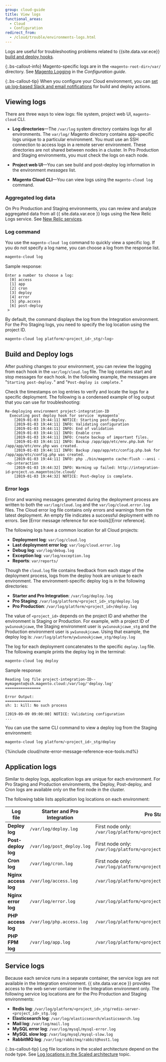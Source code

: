 ```yaml
---
group: cloud-guide
title: View logs
functional_areas:
  - Cloud
  - Configuration
redirect_from:
  - /cloud/trouble/environments-logs.html
---
```

Logs are useful for troubleshooting problems related to {{site.data.var.ece}} [build and deploy hooks][hook].

 {:.bs-callout-info}
Magento-specific logs are in the `<magento-root-dir>/var/` directory. See [Magento Logging][configlog] in the _Configuration guide_.

{:.bs-callout-tip}
When you configure your Cloud environment, you can [set up log-based Slack and email notifications][slacklog] for build and deploy actions.

## Viewing logs

There are three ways to view logs: file system, project web UI, `magento-cloud` CLI.

-  **Log directories**—The `/var/log` system directory contains logs for all environments. The `var/log/` Magento directory contains app-specific logs unique to a particular environment. You must use an SSH connection to access logs in a remote server environment. These directories are not shared between nodes in a cluster. In Pro Production and Staging environments, you must check the logs on each node.

-  **Project web UI**—You can see build and post-deploy log information in the environment _messages_ list.

-  **Magento Cloud CLI**—You can view logs using the `magento-cloud log` command.

### Aggregated log data

On Pro Production and Staging environments, you can review and analyze aggregated data from all {{ site.data.var.ece }} logs using the New Relic Logs service. See [New Relic services][].

### Log command

You use the `magento-cloud log` command to quickly view a specific log. If you do not specify a log name, you can choose a log from the response list.

```bash
magento-cloud log
```

Sample response:

```terminal
Enter a number to choose a log:
  [0] access
  [1] app
  [2] cron
  [3] deploy
  [4] error
  [5] php.access
  [6] post-deploy
 >
```

By default, the command displays the log from the Integration environment. For the Pro Staging logs, you need to specify the log location using the project ID.

```bash
magento-cloud log platform/<project_id>_stg/<log>
```

## Build and Deploy logs

After pushing changes to your environment, you can review the logging from each hook in the `var/log/cloud.log` file. The log contains start and stop messages for each hook. In the following example, the messages are "`Starting post-deploy.`" and "`Post-deploy is complete.`"

Check the timestamps on log entries to verify and locate the logs for a specific deployment. The following is a condensed example of log output that you can use for troubleshooting:

```terminal
Re-deploying environment project-integration-ID
  Executing post deploy hook for service `mymagento`
    [2019-01-03 19:44:11] NOTICE: Starting post-deploy.
    [2019-01-03 19:44:11] INFO: Validating configuration
    [2019-01-03 19:44:11] INFO: End of validation
    [2019-01-03 19:44:11] INFO: Enable cron
    [2019-01-03 19:44:11] INFO: Create backup of important files.
    [2019-01-03 19:44:11] INFO: Backup /app/app/etc/env.php.bak for /app/app/etc/env.php was created.
    [2019-01-03 19:44:11] INFO: Backup /app/app/etc/config.php.bak for /app/app/etc/config.php was created.
    [2019-01-03 19:44:11] INFO: php ./bin/magento cache:flush --ansi --no-interaction
    [2019-01-03 19:44:32] INFO: Warming up failed: http://integration-id-project.us.magentosite.cloud/
    [2019-01-03 19:44:32] NOTICE: Post-deploy is complete.
```

### Error logs

Error and warning messages generated during the deployment process are written to both the `var/log/cloud.log` and the `var/log/cloud.error.log` files. The Cloud error log file contains only errors and warnings from the latest deployment. An empty file indicates a successful deployment with no errors. See [Error message reference for ece-tools][Error reference].

The following logs have a common location for all Cloud projects:

-  **Deployment log**: `var/log/cloud.log`
-  **Last deployment error log**: `var/log/cloud.error.log`
-  **Debug log**: `var/log/debug.log`
-  **Exception log**: `var/log/exception.log`
-  **Reports**: `var/reports/`

Though the `cloud.log` file contains feedback from each stage of the deployment process, logs from the deploy hook are unique to each environment. The environment-specific deploy log is in the following directories:

-  **Starter and Pro Integration**: `/var/log/deploy.log`
-  **Pro Staging**: `/var/log/platform/<project_id>_stg/deploy.log`
-  **Pro Production**: `/var/log/platform/<project_id>/deploy.log`

The value of `<project_id>` depends on the project ID and whether the environment is Staging or Production. For example, with a project ID of `yw1unoukjcawe`, the Staging environment user is `yw1unoukjcawe_stg` and the Production environment user is `yw1unoukjcawe`.
Using that example, the deploy log is: `/var/log/platform/yw1unoukjcawe_stg/deploy.log`

The log for each deployment concatenates to the specific `deploy.log` file. The following example prints the deploy log in the terminal:

```bash
magento-cloud log deploy
```

Sample response:

```terminal
Reading log file project-integration-ID--mymagento@ssh.magento.cloud:/var/log/'deploy.log'
================

Error Output:
================
sh: 1: kill: No such process

[2019-09-09 09:00:00] NOTICE: Validating configuration
...
```

You can use the same CLI command to view a deploy log from the Staging environment:

```bash
magento-cloud log platform/<project_id>_stg/deploy
```

{%include cloud/note-error-message-reference-ece-tools.md%}

## Application logs

Similar to deploy logs, application logs are unique for each environment. For Pro Staging and Production environments, the Deploy, Post-deploy, and Cron logs are available only on the first node in the cluster.

The following table lists application log locations on each environment:

Log file            | Starter and Pro Integration | Pro Staging                                       | Pro Production
------------------- | --------------------------- | ------------------------------------------------- | -------------------------------------------
**Deploy log**      | `/var/log/deploy.log`       | First node only:<br>`/var/log/platform/<project_id>_stg/deploy.log`   | First node only:<br>`/var/log/platform/<project_id>/deploy.log`
**Post-deploy log**      | `/var/log/post_deploy.log`       | First node only:<br>`/var/log/platform/<project_id>_stg/post_deploy.log`   | First node only:<br>`/var/log/platform/<project_id>/post_deploy.log`
**Cron log**        | `/var/log/cron.log`         | First node only:<br>`/var/log/platform/<project_id>_stg/cron.log`     | First node only:<br>`/var/log/platform/<project_id>/cron.log`
**Nginx access log**| `/var/log/access.log`       | `/var/log/platform/<project_id>_stg/access.log`   | `/var/log/platform/<project_id>/access.log`
**Nginx error log** | `/var/log/error.log`        | `/var/log/platform/<project_id>_stg/error.log`    | `/var/log/platform/<project_id>/error.log`
**PHP access log**  | `/var/log/php.access.log`   | `/var/log/platform/<project_id>_stg/php.access.log` | `/var/log/platform/<project_id>/php.access.log`
**PHP FPM log**     | `/var/log/app.log`          | `/var/log/platform/<project_id>_stg/php5-fpm.log` | `/var/log/platform/<project_id>/php5-fpm.log`

## Service logs

Because each service runs in a separate container, the service logs are not available in the Integration environment. {{ site.data.var.ece }} provides access to the web server container in the Integration environment only. The following service log locations are for the Pro Production and Staging environments:

-  **Redis log**: `/var/log/platform/<project_id>_stg/redis-server-<project_id>_stg.log`
-  **Elasticsearch log**: `/var/log/elasticsearch/elasticsearch.log`
-  **Mail log**: `/var/log/mail.log`
-  **MySQL error log**: `/var/log/mysql/mysql-error.log`
-  **MySQL slow log**: `/var/log/mysql/mysql-slow.log`
-  **RabbitMQ log**: `/var/log/rabbitmq/rabbit@host1.log`

{:.bs-callout-tip}
Log file locations in the scaled architecture depend on the node type. See [Log locations in the Scaled architecture][scaled] topic.

<!--Link definitions-->

[configlog]: {{site.baseurl}}/guides/v2.3/config-guide/cli/logging.html
[hook]: {{site.baseurl}}/cloud/project/project-conf-files_magento-app.html#hooks
[New Relic services]: {{site.baseurl}}/cloud/project/new-relic.html
[slacklog]: {{site.baseurl}}/cloud/env/setup-notifications.html
[scaled]: {{site.baseurl}}/cloud/architecture/scaled-architecture.html#log-locations
